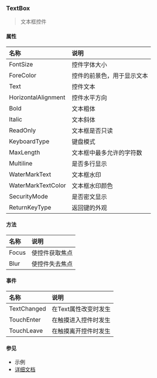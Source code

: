 ### TextBox
> 文本框控件

#### 属性
| 名称 | 说明 |
|:---|:---|
| FontSize | 控件字体大小 |
| ForeColor | 控件的前景色，用于显示文本 |
| Text | 控件文本 |
| HorizontalAlignment | 控件水平方向 |
| Bold | 文本粗体 |
| Italic | 文本斜体 |
| ReadOnly | 文本框是否只读 |
| KeyboardType | 键盘模式 |
| MaxLength | 文本框中最多允许的字符数 |
| Multiline | 是否多行显示 |
| WaterMarkText | 文本框水印 |
| WaterMarkTextColor | 文本框水印颜色 |
| SecurityMode | 是否密文显示 |
| ReturnKeyType | 返回键的外观 |

#### 方法
| 名称 | 说明 |
|:---|:---|
| Focus | 使控件获取焦点 |
| Blur | 使控件失去焦点 |

#### 事件
| 名称 | 说明 |
|:---|:---|
| TextChanged | 在Text属性改变时发生 |
| TouchEnter | 在触摸进入控件时发生 |
| TouchLeave | 在触摸离开控件时发生 |

#### 参见
* 示例
* [详细文档](https://www.smobiler.com/Help/html/T_Smobiler_Core_Controls_TextBox.htm)